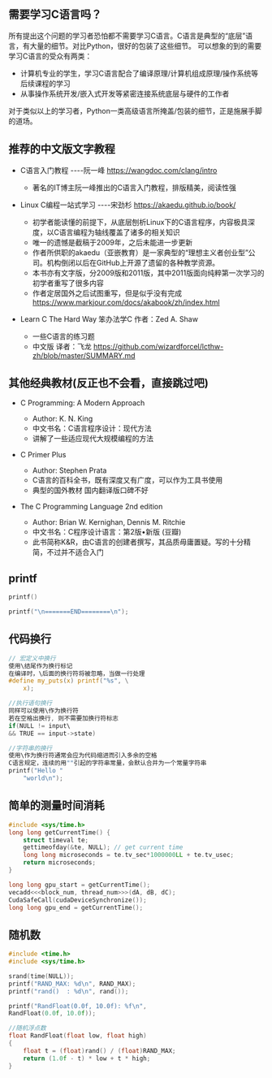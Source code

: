 ## 需要学习C语言吗？

所有提出这个问题的学习者恐怕都不需要学习C语言。C语言是典型的“底层”语言，有大量的细节。对比Python，很好的包装了这些细节。
可以想象的到的需要学习C语言的受众有两类：

- 计算机专业的学生，学习C语言配合了编译原理/计算机组成原理/操作系统等后续课程的学习
- 从事操作系统开发/嵌入式开发等紧密连接系统底层与硬件的工作者

对于类似以上的学习者，Python一类高级语言所掩盖/包装的细节，正是施展手脚的道场。

## 推荐的中文版文字教程

- C语言入门教程 ----阮一峰 <https://wangdoc.com/clang/intro>
    - 著名的IT博主阮一峰推出的C语言入门教程，排版精美，阅读性强

- Linux C编程一站式学习 ----宋劲杉 <https://akaedu.github.io/book/>
    - 初学者能读懂的前提下，从底层刨析Linux下的C语言程序，内容极具深度，以C语言编程为轴线覆盖了诸多的相关知识
    - 唯一的遗憾是截稿于2009年，之后未能进一步更新
    - 作者所供职的akaedu（亚嵌教育）是一家典型的“理想主义者创业型”公司。机构倒闭以后在GitHub上开源了遗留的各种教学资源。
    - 本书亦有文字版，分2009版和2011版，其中2011版面向纯粹第一次学习的初学者重写了很多内容
    - 作者定居国外之后试图重写，但是似乎没有完成 <https://www.markjour.com/docs/akabook/zh/index.html>
- Learn C The Hard Way 笨办法学C 作者：Zed A. Shaw
    - 一些C语言的练习题
    - 中文版 译者：飞龙    https://github.com/wizardforcel/lcthw-zh/blob/master/SUMMARY.md
## 其他经典教材(反正也不会看，直接跳过吧)

- C Programming: A Modern Approach
    - Author: K. N. King
    - 中文书名：C语言程序设计：现代方法
    - 讲解了一些适应现代大规模编程的方法
 
- C Primer Plus
    - Author: Stephen Prata
    - C语言的百科全书，既有深度又有广度，可以作为工具书使用
    - 典型的国外教材 国内翻译版口碑不好
 
- The C Programming Language 2nd edition
    - Author: Brian W. Kernighan, Dennis M. Ritchie
    - 中文书名：C程序设计语言：第2版•新版 (豆瓣)
    - 此书简称K&R，由C语言的创建者撰写，其品质毋庸置疑。写的十分精简，不过并不适合入门

## printf

```C
printf()

printf("\n=======END========\n");
```

## 代码换行

```C
// 宏定义中换行
使用\结尾作为换行标记
在编译时，\后面的换行符将被忽略，当做一行处理
#define my_puts(x) printf("%s", \
    x);

//执行语句换行
同样可以使用\作为换行符
若在空格出换行, 则不需要加换行符标志
if(NULL != input\
&& TRUE == input->state)

//字符串的换行
使用\作为换行符通常会应为代码缩进而引入多余的空格
C语言规定，连续的用""引起的字符串常量，会默认合并为一个常量字符串    
printf("Hello "
    "world\n");
```    

## 简单的测量时间消耗
```C
#include <sys/time.h>
long long getCurrentTime() {
    struct timeval te;
    gettimeofday(&te, NULL); // get current time
    long long microseconds = te.tv_sec*1000000LL + te.tv_usec;
    return microseconds;
}

long long gpu_start = getCurrentTime();
vecadd<<<block_num, thread_num>>>(dA, dB, dC);
CudaSafeCall(cudaDeviceSynchronize());
long long gpu_end = getCurrentTime();
```

## 随机数

```C
#include <time.h>
#include <sys/time.h>

srand(time(NULL));
printf("RAND_MAX: %d\n", RAND_MAX);
printf("rand()  : %d\n", rand());

printf("RandFloat(0.0f, 10.0f): %f\n", 
RandFloat(0.0f, 10.0f));

//随机浮点数
float RandFloat(float low, float high)
{
    float t = (float)rand() / (float)RAND_MAX;
    return (1.0f - t) * low + t * high;
}
```





